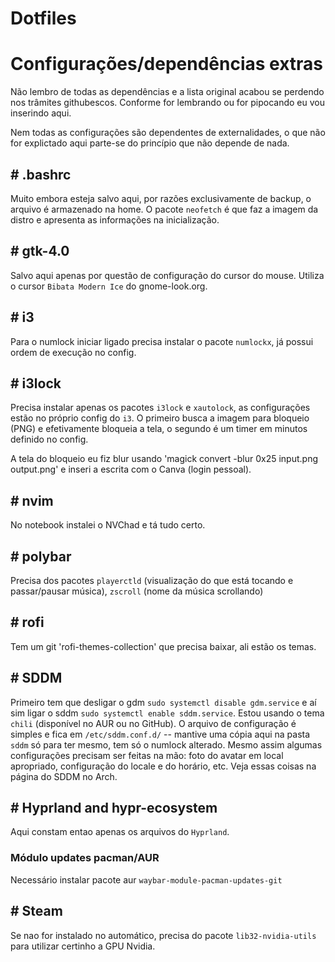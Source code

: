 # Dotfiles

# Configurações/dependências extras
Não lembro de todas as dependências e a lista original acabou se perdendo nos trâmites githubescos. Conforme for lembrando ou for pipocando eu vou inserindo aqui.

Nem todas as configurações são dependentes de externalidades, o que não for explictado aqui parte-se do princípio que não depende de nada.

## # .bashrc
Muito embora esteja salvo aqui, por razões exclusivamente de backup, o arquivo é armazenado na home.
O pacote `neofetch` é que faz a imagem da distro e apresenta as informações na inicialização.

## # gtk-4.0
Salvo aqui apenas por questão de configuração do cursor do mouse. Utiliza o cursor `Bibata Modern Ice` do gnome-look.org.

## # i3
Para o numlock iniciar ligado precisa instalar o pacote `numlockx`, já possui ordem de execução no config.

## # i3lock
Precisa instalar apenas os pacotes `i3lock` e `xautolock`, as configurações estão no próprio config do `i3`. O primeiro busca a imagem para bloqueio (PNG) e efetivamente bloqueia a tela, o segundo é um timer em minutos definido no config.

A tela do bloqueio eu fiz blur usando 'magick convert -blur 0x25 input.png output.png' e inseri a escrita com o Canva (login pessoal).

## # nvim
No notebook instalei o NVChad e tá tudo certo.

## # polybar
Precisa dos pacotes `playerctld` (visualização do que está tocando e passar/pausar música), `zscroll` (nome da música scrollando)

## # rofi
Tem um git 'rofi-themes-collection' que precisa baixar, ali estão os temas.

## # SDDM
Primeiro tem que desligar o gdm `sudo systemctl disable gdm.service` e aí sim ligar o sddm `sudo systemctl enable sddm.service`. Estou usando o tema `chili` (disponível no AUR ou no GitHub). O arquivo de configuração é simples e fica em `/etc/sddm.conf.d/` -- mantive uma cópia aqui na pasta `sddm` só para ter mesmo, tem só o numlock alterado. Mesmo assim algumas configurações precisam ser feitas na mão: foto do avatar em local apropriado, configuração do locale e do horário, etc. Veja essas coisas na página do SDDM no Arch.

## # Hyprland and hypr-ecosystem
Aqui constam entao apenas os arquivos do `Hyprland`.

### Módulo updates pacman/AUR
Necessário instalar pacote aur `waybar-module-pacman-updates-git`

## # Steam
Se nao for instalado no automático, precisa do pacote `lib32-nvidia-utils` para utilizar certinho a GPU Nvidia.
